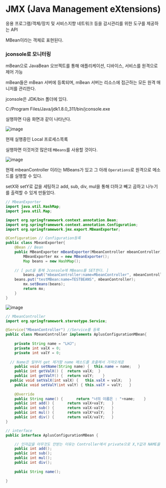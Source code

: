 # JMX (Java Management eXtensions)

응용 프로그램/객체/장치 및 서비스지향 네트워크 등을 감시관리를 위한 도구를 제공하는 API

MBean이라는 객체로 표현된다.


### jconsole로 모니터링

mBean으로 JavaBean 오브젝트를 통해 애플리케이션, 디바이스, 서비스를 원격으로 제어 가능

mBean들은 mBean 서버에 등록되며, mBean 서버는 리소스에 접근하는 모든 원격 매니저를 관리한다.

jconsole은 JDK/bin 폴더에 있다.

C:/Program Files/Java/jdk1.8.0_311/bin/jconsole.exe

실행하면 다음 화면과 같이 나타난다.

![image](https://user-images.githubusercontent.com/58055835/168519213-af1a7166-64cc-4707-9016-165b1c76dd7e.png)

현재 실행중인 Local 프로세스목록

실행하면 이것저것 많은데 `MBeans`를 사용할 것이다.

![image](https://user-images.githubusercontent.com/58055835/168519434-0f35d00b-ee45-4f8c-8ac4-9e15278adf41.png)

현재 mbeanController 이라는 MBeans가 있고 그 아래 `Operations`로 원격으로 메소드를 실행할 수 있다.

setX와 setY로 값을 세팅하고 add, sub, div, mul을 통해 더하고 빼고 곱하고 나누기를 출력할 수 있게 만들었다.

```java
// MbeanExporter
import java.util.HashMap;
import java.util.Map;

import org.springframework.context.annotation.Bean;
import org.springframework.context.annotation.Configuration;
import org.springframework.jmx.export.MBeanExporter;

@Configuration // Configuration등록
public class MbeanExporter{
	@Bean // Bean
	public MBeanExporter mBeanExporter(MbeanController mbeanController) {
		MBeanExporter mx = new MBeanExporter();
		Map beans = new HashMap();
    
    // [ put을 통해 Jconsole에 MBeans를 SET한다. ]
		beans.put("mbeanController:name=MbeanController", mbeanController);
    beans.put("testMBean:name=TESTBEANS", mbeanController);
		mx.setBeans(beans);
		return mx;
	}
}
```

![image](https://user-images.githubusercontent.com/58055835/168520359-74fa1e7a-525b-446e-aed9-d3d485a27b7a.png)



```java
// MbeanController
import org.springframework.stereotype.Service;

@Service("MbeanController") //Service를 등록
public class MbeanController implements AplusConfigurationMBean{
	
	private String name = "LHJ";
	private int valX = 0;
	private int valY = 0;
	
  // Name은 일부러 get 제거함 name 메소드를 호출해서 가져오게끔
	public void setName(String name) {	this.name = name;	}
	public int getValX() {	return valX;  }
	public int getValY() {	return valY;	}
  public void setValX(int valX) {	this.valX = valX;	}
	public void setValY(int valY) {	this.valY = valY;	}
	
	@Override
	public String name() {		return "너의 이름은 : "+name;	}
	public int add() {		return valX+valY;	}
	public int sub() {		return valX-valY;	}
	public int mul() {		return valX*valY;	}
	public int div() {		return valX/valY;	}
}
```
```java
// interface
public interface AplusConfigurationMBean {

	// 인자값을 아무것도 안받는 이유는 Controller에서 private으로 X,Y값과 NAME을 SET해준후 출력하게 만들었기 때문이다.
	public int add();
	public int sub();
	public int mul();
	public int div();
	
	public String name();
	
}
```
